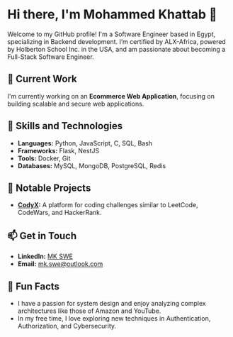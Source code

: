 # Hi there, I'm Mohammed Khattab 👋

Welcome to my GitHub profile! I'm a Software Engineer based in Egypt, specializing in Backend development. I’m certified by ALX-Africa, powered by Holberton School Inc. in the USA, and am passionate about becoming a Full-Stack Software Engineer. 

## 🔭 Current Work

I'm currently working on an **Ecommerce Web Application**, focusing on building scalable and secure web applications. <!-- Feel free to check it out here: [Project Link].-->

## 🚀 Skills and Technologies

- **Languages:** Python, JavaScript, C, SQL, Bash
- **Frameworks:** Flask, NestJS
- **Tools:** Docker, Git
- **Databases:** MySQL, MongoDB, PostgreSQL, Redis

## 🌟 Notable Projects

- **[CodyX](https://github.com/MK-SWE/codyx):** A platform for coding challenges similar to LeetCode, CodeWars, and HackerRank.

<!-- - **[Another Project](Another Project Link):** A brief description of this project and its impact. -->

## 📫 Get in Touch

- **LinkedIn:** [MK SWE](https://www.linkedin.com/in/mk-swe)
- **Email:** [mk.swe@outlook.com](mailto:mk.swe@outlook.com)

## 🎨 Fun Facts

- I have a passion for system design and enjoy analyzing complex architectures like those of Amazon and YouTube.
- In my free time, I love exploring new techniques in Authentication, Authorization, and Cybersecurity.
